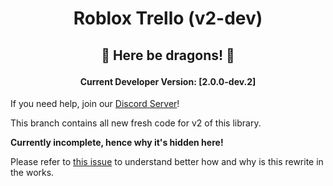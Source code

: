 <h1><p align=center>Roblox Trello (v2-dev)</p></h1>
<h2><p align=center>🐉 Here be dragons! 🐉</p></h2>
<h4><p align=center>Current Developer Version: [2.0.0-dev.2]</p></h4>

If you need help, join our [Discord Server](https://www.discord.gg/RBhP6Ad)!

This branch contains all new fresh code for v2 of this library.

**Currently incomplete, hence why it's hidden here!**

Please refer to [this issue](https://github.com/HypheX/roblox-trello/issues/6) to understand better how and why is this rewrite in the works.
